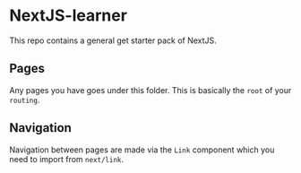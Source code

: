 # NextJS-learner

This repo contains a general get starter pack of NextJS.

## Pages
Any pages you have goes under this folder. This is basically the `root` of your `routing`. 

## Navigation

Navigation between pages are made via the `Link` component which you need to import from `next/link`. 
